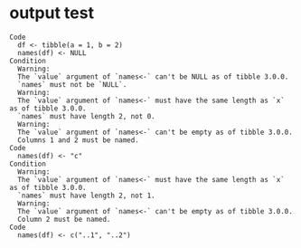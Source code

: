 # output test

    Code
      df <- tibble(a = 1, b = 2)
      names(df) <- NULL
    Condition
      Warning:
      The `value` argument of `names<-` can't be NULL as of tibble 3.0.0.
      `names` must not be `NULL`.
      Warning:
      The `value` argument of `names<-` must have the same length as `x` as of tibble 3.0.0.
      `names` must have length 2, not 0.
      Warning:
      The `value` argument of `names<-` can't be empty as of tibble 3.0.0.
      Columns 1 and 2 must be named.
    Code
      names(df) <- "c"
    Condition
      Warning:
      The `value` argument of `names<-` must have the same length as `x` as of tibble 3.0.0.
      `names` must have length 2, not 1.
      Warning:
      The `value` argument of `names<-` can't be empty as of tibble 3.0.0.
      Column 2 must be named.
    Code
      names(df) <- c("..1", "..2")

